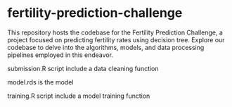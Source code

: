 # fertility-prediction-challenge
This repository hosts the codebase for the Fertility Prediction Challenge, a project focused on predicting fertility rates using decision tree. Explore our codebase to delve into the algorithms, models, and data processing pipelines employed in this endeavor.

submission.R script include a data cleaning function

model.rds is the model

training.R script include a model training function
